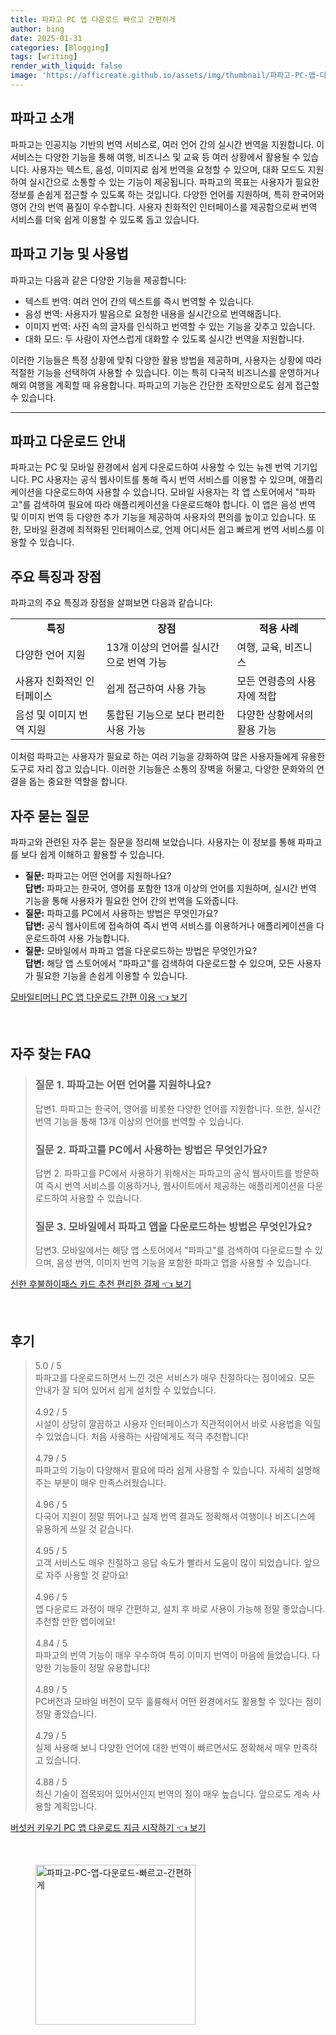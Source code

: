 ```yaml
---
title: 파파고 PC 앱 다운로드 빠르고 간편하게
author: bing
date: 2025-01-31
categories: [Blogging]
tags: [writing]
render_with_liquid: false
image: 'https://afficreate.github.io/assets/img/thumbnail/파파고-PC-앱-다운로드-빠르고-간편하게.webp'
---
```



<h2 id='파파고-소개'>파파고 소개</h2>

<p>파파고는 인공지능 기반의 번역 서비스로, 여러 언어 간의 실시간 번역을 지원합니다. 이 서비스는 다양한 기능을 통해 여행, 비즈니스 및 교육 등 여러 상황에서 활용될 수 있습니다. 사용자는 텍스트, 음성, 이미지로 쉽게 번역을 요청할 수 있으며, 대화 모드도 지원하여 실시간으로 소통할 수 있는 기능이 제공됩니다. 파파고의 목표는 사용자가 필요한 정보를 손쉽게 접근할 수 있도록 하는 것입니다. 다양한 언어를 지원하며, 특히 한국어와 영어 간의 번역 품질이 우수합니다. 사용자 친화적인 인터페이스를 제공함으로써 번역 서비스를 더욱 쉽게 이용할 수 있도록 돕고 있습니다.</p>

<h2 id='파파고-기능-및-사용법'>파파고 기능 및 사용법</h2>

<p>파파고는 다음과 같은 다양한 기능을 제공합니다:</p>

<ul>
    <li> 텍스트 번역: 여러 언어 간의 텍스트를 즉시 번역할 수 있습니다.</li>
    <li> 음성 번역: 사용자가 발음으로 요청한 내용을 실시간으로 번역해줍니다.</li>
    <li> 이미지 번역: 사진 속의 글자를 인식하고 번역할 수 있는 기능을 갖추고 있습니다.</li>
    <li> 대화 모드: 두 사람이 자연스럽게 대화할 수 있도록 실시간 번역을 지원합니다.</li>
</ul>

<p>이러한 기능들은 특정 상황에 맞춰 다양한 활용 방법을 제공하며, 사용자는 상황에 따라 적절한 기능을 선택하여 사용할 수 있습니다. 이는 특히 다국적 비즈니스를 운영하거나 해외 여행을 계획할 때 유용합니다. 파파고의 기능은 간단한 조작만으로도 쉽게 접근할 수 있습니다.</p>

<hr />

<h2 id='파파고-다운로드-안내'>파파고 다운로드 안내</h2>

<p>파파고는 PC 및 모바일 환경에서 쉽게 다운로드하여 사용할 수 있는 뉴젠 번역 기기입니다. PC 사용자는 공식 웹사이트를 통해 즉시 번역 서비스를 이용할 수 있으며, 애플리케이션을 다운로드하여 사용할 수 있습니다. 모바일 사용자는 각 앱 스토어에서 "파파고"를 검색하여 필요에 따라 애플리케이션을 다운로드해야 합니다. 이 앱은 음성 번역 및 이미지 번역 등 다양한 추가 기능을 제공하여 사용자의 편의를 높이고 있습니다. 또한, 모바일 환경에 최적화된 인터페이스로, 언제 어디서든 쉽고 빠르게 번역 서비스를 이용할 수 있습니다.</p>

<h2 id='주요-특징과-장점'>주요 특징과 장점</h2>

<p>파파고의 주요 특징과 장점을 살펴보면 다음과 같습니다:</p>

<table>
    <tr>
        <td style="text-align: center; height: 17px;"><b>특징</b></td>
        <td style="text-align: center; height: 17px;"><b>장점</b></td>
        <td style="text-align: center; height: 17px;"><b>적용 사례</b></td>
    </tr>
    <tr>
        <td>다양한 언어 지원</td>
        <td>13개 이상의 언어를 실시간으로 번역 가능</td>
        <td>여행, 교육, 비즈니스</td>
    </tr>
    <tr>
        <td>사용자 친화적인 인터페이스</td>
        <td>쉽게 접근하여 사용 가능</td>
        <td>모든 연령층의 사용자에 적합</td>
    </tr>
    <tr>
        <td>음성 및 이미지 번역 지원</td>
        <td>통합된 기능으로 보다 편리한 사용 가능</td>
        <td>다양한 상황에서의 활용 가능</td>
    </tr>
</table>

<p>이처럼 파파고는 사용자가 필요로 하는 여러 기능을 강화하여 많은 사용자들에게 유용한 도구로 자리 잡고 있습니다. 이러한 기능들은 소통의 장벽을 허물고, 다양한 문화와의 연결을 돕는 중요한 역할을 합니다.</p>

<h2 id='자주-묻는-질문'>자주 묻는 질문</h2>

<p>파파고와 관련된 자주 묻는 질문을 정리해 보았습니다. 사용자는 이 정보를 통해 파파고를 보다 쉽게 이해하고 활용할 수 있습니다.</p>

<ul>
    <li>
        <b>질문:</b> 파파고는 어떤 언어를 지원하나요?<br />
        <b>답변:</b> 파파고는 한국어, 영어를 포함한 13개 이상의 언어를 지원하며, 실시간 번역 기능을 통해 사용자가 필요한 언어 간의 번역을 도와줍니다.
    </li>
    <li>
        <b>질문:</b> 파파고를 PC에서 사용하는 방법은 무엇인가요?<br />
        <b>답변:</b> 공식 웹사이트에 접속하여 즉시 번역 서비스를 이용하거나 애플리케이션을 다운로드하여 사용 가능합니다.
    </li>
    <li>
        <b>질문:</b> 모바일에서 파파고 앱을 다운로드하는 방법은 무엇인가요?<br />
        <b>답변:</b> 해당 앱 스토어에서 "파파고"를 검색하여 다운로드할 수 있으며, 모든 사용자가 필요한 기능을 손쉽게 이용할 수 있습니다.
    </li>
</ul>


<p><a class="click-button" title="모바일티머니 PC 앱 다운로드 간편 이용" href="https://afficreate.github.io/posts/%EB%AA%A8%EB%B0%94%EC%9D%BC%ED%8B%B0%EB%A8%B8%EB%8B%88-PC-%EC%95%B1-%EB%8B%A4%EC%9A%B4%EB%A1%9C%EB%93%9C-%EA%B0%84%ED%8E%B8-%EC%9D%B4%EC%9A%A9/" rel="dofollow">모바일티머니 PC 앱 다운로드 간편 이용 👈 보기</a></p><br>
<h2 id='자주_찾는_FAQ'>자주 찾는 FAQ</h2>
<div itemscope="" itemtype="https://schema.org/FAQPage"> 
<blockquote> 
<div itemscope="" itemprop="mainEntity" itemtype="https://schema.org/Question"> 
<h3 itemprop="name">질문 1. 파파고는 어떤 언어를 지원하나요?</h3> 
<div itemscope="" itemprop="acceptedAnswer" itemtype="https://schema.org/Answer"> 
<span itemprop="text"> 
<p>답변1. 파파고는 한국어, 영어를 비롯한 다양한 언어를 지원합니다. 또한, 실시간 번역 기능을 통해 13개 이상의 언어를 번역할 수 있습니다.</p> 
</span> 
</div> 
</div> 

<div itemscope="" itemprop="mainEntity" itemtype="https://schema.org/Question"> 
<h3 itemprop="name">질문 2. 파파고를 PC에서 사용하는 방법은 무엇인가요?</h3> 
<div itemscope="" itemprop="acceptedAnswer" itemtype="https://schema.org/Answer"> 
<span itemprop="text"> 
<p>답변 2. 파파고를 PC에서 사용하기 위해서는 파파고의 공식 웹사이트를 방문하여 즉시 번역 서비스를 이용하거나, 웹사이트에서 제공하는 애플리케이션을 다운로드하여 사용할 수 있습니다.</p> 
</span> 
</div> 
</div> 

<div itemscope="" itemprop="mainEntity" itemtype="https://schema.org/Question"> 
<h3 itemprop="name">질문 3. 모바일에서 파파고 앱을 다운로드하는 방법은 무엇인가요?</h3> 
<div itemscope="" itemprop="acceptedAnswer" itemtype="https://schema.org/Answer"> 
<span itemprop="text"> 
<p>답변3. 모바일에서는 해당 앱 스토어에서 "파파고"를 검색하여 다운로드할 수 있으며, 음성 번역, 이미지 번역 기능을 포함한 파파고 앱을 사용할 수 있습니다.</p> 
</span> 
</div> 
</div> 

</blockquote> 
</div>
<p><a class="click-button" title="신한 후불하이패스 카드 추천 편리한 결제" href="https://afficreate.github.io/posts/%EC%8B%A0%ED%95%9C-%ED%9B%84%EB%B6%88%ED%95%98%EC%9D%B4%ED%8C%A8%EC%8A%A4-%EC%B9%B4%EB%93%9C-%EC%B6%94%EC%B2%9C-%ED%8E%B8%EB%A6%AC%ED%95%9C-%EA%B2%B0%EC%A0%9C/" rel="dofollow">신한 후불하이패스 카드 추천 편리한 결제 👈 보기</a></p><br>
<h2 id='후기'>후기</h2>
<div itemscope itemtype="https://schema.org/Product">
  <blockquote>
  <div itemprop="review" itemscope itemtype="https://schema.org/Review">
      <div itemprop="reviewRating" itemscope itemtype="https://schema.org/Rating"> <span itemprop="ratingValue">5.0</span> / <span itemprop="bestRating">5</span> </div>
      <span itemprop="reviewBody">파파고를 다운로드하면서 느낀 것은 서비스가 매우 친절하다는 점이에요. 모든 안내가 잘 되어 있어서 쉽게 설치할 수 있었습니다.</span>
  </div>
  <br>
  <div itemprop="review" itemscope itemtype="https://schema.org/Review">
      <div itemprop="reviewRating" itemscope itemtype="https://schema.org/Rating"> <span itemprop="ratingValue">4.92</span> / <span itemprop="bestRating">5</span> </div>
      <span itemprop="reviewBody">시설이 상당히 깔끔하고 사용자 인터페이스가 직관적이어서 바로 사용법을 익힐 수 있었습니다. 처음 사용하는 사람에게도 적극 추천합니다!</span>
  </div>
  <br>
  <div itemprop="review" itemscope itemtype="https://schema.org/Review">
      <div itemprop="reviewRating" itemscope itemtype="https://schema.org/Rating"> <span itemprop="ratingValue">4.79</span> / <span itemprop="bestRating">5</span> </div>
      <span itemprop="reviewBody">파파고의 기능이 다양해서 필요에 따라 쉽게 사용할 수 있습니다. 자세히 설명해주는 부분이 매우 만족스러웠습니다.</span>
  </div>
  <br>
  <div itemprop="review" itemscope itemtype="https://schema.org/Review">
      <div itemprop="reviewRating" itemscope itemtype="https://schema.org/Rating"> <span itemprop="ratingValue">4.96</span> / <span itemprop="bestRating">5</span> </div>
      <span itemprop="reviewBody">다국어 지원이 정말 뛰어나고 실제 번역 결과도 정확해서 여행이나 비즈니스에 유용하게 쓰일 것 같습니다.</span>
  </div>
  <br>
  <div itemprop="review" itemscope itemtype="https://schema.org/Review">
      <div itemprop="reviewRating" itemscope itemtype="https://schema.org/Rating"> <span itemprop="ratingValue">4.95</span> / <span itemprop="bestRating">5</span> </div>
      <span itemprop="reviewBody">고객 서비스도 매우 친절하고 응답 속도가 빨라서 도움이 많이 되었습니다. 앞으로 자주 사용할 것 같아요!</span>
  </div>
  <br>
  <div itemprop="review" itemscope itemtype="https://schema.org/Review">
      <div itemprop="reviewRating" itemscope itemtype="https://schema.org/Rating"> <span itemprop="ratingValue">4.96</span> / <span itemprop="bestRating">5</span> </div>
      <span itemprop="reviewBody">앱 다운로드 과정이 매우 간편하고, 설치 후 바로 사용이 가능해 정말 좋았습니다. 추천할 만한 앱이에요!</span>
  </div>
  <br>
  <div itemprop="review" itemscope itemtype="https://schema.org/Review">
      <div itemprop="reviewRating" itemscope itemtype="https://schema.org/Rating"> <span itemprop="ratingValue">4.84</span> / <span itemprop="bestRating">5</span> </div>
      <span itemprop="reviewBody">파파고의 번역 기능이 매우 우수하여 특히 이미지 번역이 마음에 들었습니다. 다양한 기능들이 정말 유용합니다!</span>
  </div>
  <br>
  <div itemprop="review" itemscope itemtype="https://schema.org/Review">
      <div itemprop="reviewRating" itemscope itemtype="https://schema.org/Rating"> <span itemprop="ratingValue">4.89</span> / <span itemprop="bestRating">5</span> </div>
      <span itemprop="reviewBody">PC버전과 모바일 버전이 모두 훌륭해서 어떤 환경에서도 활용할 수 있다는 점이 정말 좋았습니다.</span>
  </div>
  <br>
  <div itemprop="review" itemscope itemtype="https://schema.org/Review">
      <div itemprop="reviewRating" itemscope itemtype="https://schema.org/Rating"> <span itemprop="ratingValue">4.79</span> / <span itemprop="bestRating">5</span> </div>
      <span itemprop="reviewBody">실제 사용해 보니 다양한 언어에 대한 번역이 빠르면서도 정확해서 매우 만족하고 있습니다.</span>
  </div>
  <br>
  <div itemprop="review" itemscope itemtype="https://schema.org/Review">
      <div itemprop="reviewRating" itemscope itemtype="https://schema.org/Rating"> <span itemprop="ratingValue">4.88</span> / <span itemprop="bestRating">5</span> </div>
      <span itemprop="reviewBody">최신 기술이 접목되어 있어서인지 번역의 질이 매우 높습니다. 앞으로도 계속 사용할 계획입니다.</span>
  </div>
  </blockquote>
</div>
<p><a class="click-button" title="버섯커 키우기 PC 앱 다운로드 지금 시작하기" href="https://afficreate.github.io/posts/%EB%B2%84%EC%84%AF%EC%BB%A4-%ED%82%A4%EC%9A%B0%EA%B8%B0-PC-%EC%95%B1-%EB%8B%A4%EC%9A%B4%EB%A1%9C%EB%93%9C-%EC%A7%80%EA%B8%88-%EC%8B%9C%EC%9E%91%ED%95%98%EA%B8%B0/" rel="dofollow">버섯커 키우기 PC 앱 다운로드 지금 시작하기 👈 보기</a></p><br>
<figure class="image"><img src="https://afficreate.github.io/assets/img/thumbnail/파파고-PC-앱-다운로드-빠르고-간편하게.webp" alt="파파고-PC-앱-다운로드-빠르고-간편하게" width="256" height="256"></figure>
